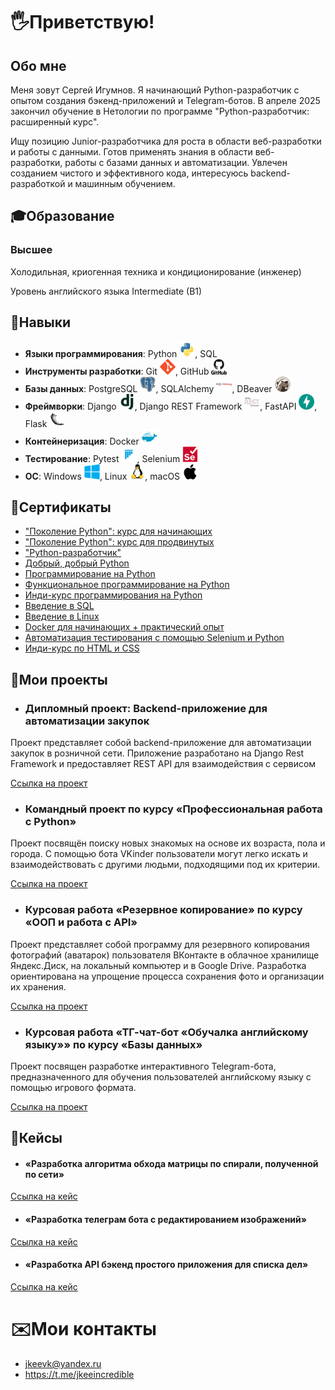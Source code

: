 # 🖐Приветствую! 
## Обо мне
Меня зовут Сергей Игумнов. Я начинающий Python-разработчик с опытом создания бэкенд-приложений и Telegram-ботов. В апреле 2025 закончил обучение в Нетологии по программе "Python-разработчик: расширенный курс".

Ищу позицию Junior-разработчика для роста в области веб-разработки и работы с данными. Готов применять знания в области веб-разработки, работы с базами данных и автоматизации.
Увлечен созданием чистого и эффективного кода, интересуюсь backend-разработкой и машинным обучением.

## 🎓Образование
### Высшее 

Холодильная, криогенная техника и кондиционирование (инженер)

Уровень английского языка Intermediate (B1)

## 🧠Навыки
- **Языки программирования**: Python <img src="https://github.com/devicons/devicon/blob/master/icons/python/python-original.svg" alt="Python" width="25" height="25" />, SQL
- **Инструменты разработки**: Git <img src="https://github.com/devicons/devicon/blob/master/icons/git/git-original.svg" alt="Git" width="25" height="25" />, GitHub <img src="https://github.com/devicons/devicon/blob/master/icons/github/github-original-wordmark.svg" alt="GitHub" width="25" height="25" />
- **Базы данных**: PostgreSQL <img src="https://github.com/devicons/devicon/blob/master/icons/postgresql/postgresql-original.svg" alt="PostgreSQL" width="25" height="25" />, SQLAlchemy <img src="https://github.com/devicons/devicon/blob/master/icons/sqlalchemy/sqlalchemy-original-wordmark.svg" alt="SQLAlchemy" width="25" height="25" />, DBeaver <img src="https://github.com/devicons/devicon/blob/master/icons/dbeaver/dbeaver-original.svg" alt="DBeaver" width="25" height="25" />
- **Фреймворки**: Django <img src="https://github.com/devicons/devicon/blob/master/icons/django/django-plain.svg" alt="Django" width="25" height="25" />, Django REST Framework <img src="https://github.com/devicons/devicon/blob/master/icons/djangorest/djangorest-original.svg" alt="Django REST Framework" width="25" height="25" />, FastAPI <img src="https://github.com/devicons/devicon/blob/master/icons/fastapi/fastapi-plain.svg" alt="FastAPI" width="25" height="25" />, Flask <img src="https://github.com/devicons/devicon/blob/master/icons/flask/flask-original.svg" alt="Flask" width="25" height="25" />
- **Контейнеризация**: Docker <img src="https://github.com/devicons/devicon/blob/master/icons/docker/docker-plain.svg" alt="Django" width="25" height="25" />
- **Тестирование**: Pytest <img src="https://github.com/devicons/devicon/blob/master/icons/pytest/pytest-plain.svg" alt="Pytest" width="25" height="25" />, Selenium <img src="https://github.com/devicons/devicon/blob/master/icons/selenium/selenium-original.svg" alt="Selenium" width="25" height="25" />
- **ОС**: Windows <img src="https://github.com/devicons/devicon/blob/master/icons/windows8/windows8-original.svg" alt="Windows" width="25" height="25" />, Linux  <img src="https://github.com/devicons/devicon/blob/master/icons/linux/linux-original.svg" alt="Linux" width="25" height="25" />, macOS <img src="https://github.com/devicons/devicon/blob/master/icons/apple/apple-original.svg" alt="Windows" width="25" height="25" />

## 📃Сертификаты
- ["Поколение Python": курс для начинающих](https://stepik.org/cert/2391331)
- ["Поколение Python": курс для продвинутых](https://stepik.org/cert/2456334)
- ["Python-разработчик"](https://stepik.org/cert/2743532)
- [Добрый, добрый Python](https://stepik.org/cert/2593149)
- [Программирование на Python](https://stepik.org/cert/2512359)
- [Функциональное программирование на Python](https://stepik.org/cert/2533369)
- [Инди-курс программирования на Python](https://stepik.org/cert/2637806)
- [Введение в SQL](https://stepik.org/cert/2488176)
- [Введение в Linux](https://stepik.org/cert/2200592)
- [Docker для начинающих + практический опыт](https://stepik.org/cert/2664961)
- [Автоматизация тестирования с помощью Selenium и Python](https://stepik.org/cert/2666351)
- [Инди-курс по HTML и CSS](https://stepik.org/cert/2687146)

## 📂Мои проекты
- ### Дипломный проект: Backend-приложение для автоматизации закупок

Проект представляет собой backend-приложение для автоматизации закупок в розничной сети. Приложение разработано на Django Rest Framework и предоставляет REST API для взаимодействия с сервисом

[Ссылка на проект](https://github.com/jkeevk/diploma_shop)

- ### Командный проект по курсу «Профессиональная работа с Python»

Проект посвящён поиску новых знакомых на основе их возраста, пола и города. С помощью бота VKinder пользователи могут легко искать и взаимодействовать с другими людьми, подходящими под их критерии.

[Ссылка на проект](https://github.com/jkeevk/VKinder)

- ### Курсовая работа «Резервное копирование» по курсу «ООП и работа с API»
  
Проект представляет собой программу для резервного копирования фотографий (аватарок) пользователя ВКонтакте в облачное хранилище Яндекс.Диск, на локальный компьютер и в Google Drive. Разработка ориентирована на упрощение процесса сохранения фото и организации их хранения.

[Ссылка на проект](https://github.com/jkeevk/Course_Project_API)


- ### Курсовая работа «ТГ-чат-бот «Обучалка английскому языку»» по курсу «Базы данных»
  
Проект посвящен разработке интерактивного Telegram-бота, предназначенного для обучения пользователей английскому языку с помощью игрового формата. 

[Ссылка на проект](https://github.com/jkeevk/Project_TgBOT)

## 💼Кейсы
- #### «Разработка алгоритма обхода матрицы по спирали, полученной по сети»
[Ссылка на кейс](https://github.com/jkeevk/Case_Spiral_Matrix)
- #### «Разработка телеграм бота с редактированием изображений»
[Ссылка на кейс](https://github.com/jkeevk/Case_TgBOT)
- #### «Разработка API бэкенд простого приложения для списка дел»
[Ссылка на кейс](https://github.com/jkeevk/todo_list)

# ✉️Мои контакты

- jkeevk@yandex.ru
- https://t.me/jkeeincredible




